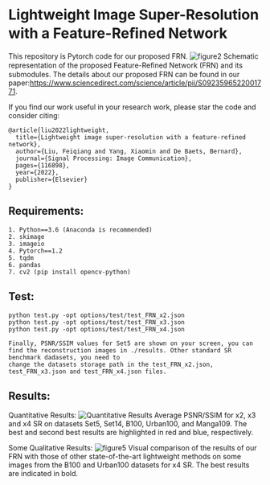 # Lightweight Image Super-Resolution with a Feature-Reﬁned Network
This repository is Pytorch code for our proposed FRN.
![figure2](https://user-images.githubusercontent.com/42378133/206620532-d68ae121-b41b-4bd1-9e3f-240052fe303b.png)
Schematic representation of the proposed Feature-Reﬁned Network (FRN) and its submodules. The details about our proposed FRN can be found in our paper:https://www.sciencedirect.com/science/article/pii/S0923596522001771.

If you find our work useful in your research work, please star the code and consider citing:

    @article{liu2022lightweight,
      title={Lightweight image super-resolution with a feature-refined network},
      author={Liu, Feiqiang and Yang, Xiaomin and De Baets, Bernard},
      journal={Signal Processing: Image Communication},
      pages={116898},
      year={2022},
      publisher={Elsevier}
    }

## Requirements:

    1. Python==3.6 (Anaconda is recommended)
    2. skimage
    3. imageio
    4. Pytorch==1.2
    5. tqdm
    6. pandas
    7. cv2 (pip install opencv-python)

## Test:

    python test.py -opt options/test/test_FRN_x2.json
    python test.py -opt options/test/test_FRN_x3.json
    python test.py -opt options/test/test_FRN_x4.json

    Finally, PSNR/SSIM values for Set5 are shown on your screen, you can find the reconstruction images in ./results. Other standard SR benchmark dadasets, you need to
    change the datasets storage path in the test_FRN_x2.json, test_FRN_x3.json and test_FRN_x4.json files.
    
## Results:

Quantitative Results:
![Quantitative Results](https://user-images.githubusercontent.com/42378133/206619675-b21e628b-1393-4d99-b415-96b56a594c5e.png)
Average PSNR/SSIM for x2, x3 and x4 SR on datasets Set5, Set14, B100, Urban100, and Manga109. The best and second best results are highlighted in
red and blue, respectively.

Some Qualitative Results:
![figure5](https://user-images.githubusercontent.com/42378133/206620012-87495f7a-66c2-4cfd-8f39-42dc425a2e05.png)
Visual comparison of the results of our FRN with those of other state-of-the-art lightweight methods on some images from the B100 and Urban100
datasets for x4 SR. The best results are indicated in bold.
